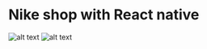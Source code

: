 # Nike shop with React native

![alt text](https://res.cloudinary.com/dzyz5unme/image/upload/v1611625354/555_sdnab0.gif)
![alt text](https://res.cloudinary.com/dzyz5unme/image/upload/v1611625553/8888_c92hjy.gif)

